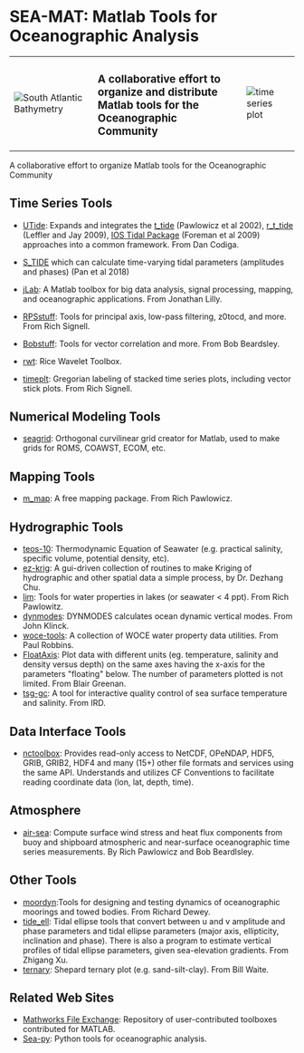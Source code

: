 # SEA-MAT: Matlab Tools for Oceanographic Analysis

<table summary="Title">
    <tr>
        <td><img src="img/gom2.jpg" alt="South Atlantic Bathymetry"/></td>
        <td><h3>A collaborative effort to organize and distribute<br/>
        Matlab tools for the Oceanographic Community</h3></td>
        <td><img src="img/dataline.gif" alt="time series plot"/></td>
    </tr>
</table>

A collaborative effort to organize Matlab tools for the Oceanographic Community

## Time Series Tools

- [UTide](http://www.mathworks.com/matlabcentral/fileexchange/46523--utide--unified-tidal-analysis-and-prediction-functions?requestedDomain=www.mathworks.com): Expands and integrates the [t_tide](https://www.eoas.ubc.ca/~rich/#T_Tide) (Pawlowicz et al 2002), [r_t_tide](http://web.cecs.pdx.edu/~jaylab/group/leffler/software/index.html) (Leffler and Jay 2009), [IOS Tidal Package](http://www.pac.dfo-mpo.gc.ca/science/oceans/tidal-marees/index-eng.html) (Foreman et al 2009) approaches into a common framework. From Dan Codiga.

- [S_TIDE](https://www.researchgate.net/project/Adaptation-of-tidal-harmonic-analysis-to-nonstationary-tides) which can calculate time-varying tidal parameters (amplitudes and phases) (Pan et al 2018)

- [jLab](https://github.com/jonathanlilly/jLab): A Matlab toolbox for big data analysis, signal processing, mapping, and oceanographic applications. From Jonathan Lilly.

- [RPSstuff](https://github.com/rsignell-usgs/RPSstuff): Tools for principal axis, low-pass filtering, z0tocd, and more. From Rich Signell.

- [Bobstuff](https://github.com/sea-mat/bobstuff): Tools for vector correlation and more.  From Bob Beardsley.

- [rwt](https://github.com/ricedsp/rwt): Rice Wavelet Toolbox.

- [timeplt](https://github.com/rsignell-usgs/timeplt): Gregorian labeling of stacked time series plots, including vector stick plots. From Rich Signell.

## Numerical Modeling Tools
- [seagrid](https://github.com/rsignell-usgs/seagrid): Orthogonal curvilinear grid creator for Matlab, used to make grids for ROMS, COAWST, ECOM, etc.

## Mapping Tools
- [m_map](https://www.eoas.ubc.ca/~rich/map.html): A free mapping package. From Rich Pawlowicz.

## Hydrographic Tools
- [teos-10](http://www.teos-10.org/software.htm): Thermodynamic Equation of Seawater (e.g. practical salinity, specific volume, potential density, etc).
- [ez-krig](http://globec.whoi.edu/software/kriging/easy_krig/easy_krig.html): A gui-driven collection of routines to make Kriging of hydrographic and other spatial data a simple process, by Dr. Dezhang Chu.
- [lim](https://www.eoas.ubc.ca/~rich/#LIM): Tools for water properties in lakes (or seawater < 4 ppt). From Rich Pawlowitz.
- [dynmodes](https://github.com/sea-mat/dynmodes): DYNMODES calculates ocean dynamic vertical modes. From John Klinck.
- [woce-tools](https://github.com/sea-mat/woce-tools): A collection of WOCE water property data utilities. From Paul Robbins.
- [FloatAxis](http://www2.mar.dfo-mpo.gc.ca/science/ocean/epsonde/programming.html): Plot data with different units (eg. temperature, salinity and density versus depth) on the same axes having the x-axis for the parameters "floating" below. The number of parameters plotted is not limited. From Blair Greenan.
- [tsg-gc](http://www.ird.fr/us191/spip.php?article63): A tool for interactive quality control of sea surface temperature and salinity. From IRD.

## Data Interface Tools
- [nctoolbox](http://nctoolbox.github.io/nctoolbox/): Provides read-only access to NetCDF, OPeNDAP, HDF5, GRIB, GRIB2, HDF4 and many (15+) other file formats and services using the same API.  Understands and utilizes CF Conventions to facilitate reading coordinate data (lon, lat, depth, time).

## Atmosphere
- [air-sea](https://github.com/sea-mat/air-sea): Compute surface wind stress and heat flux components from buoy and shipboard atmospheric and near-surface oceanographic time series measurements. By Rich Pawlowicz and Bob Beardlsley.

## Other Tools
- [moordyn](http://canuck.seos.uvic.ca/rkd/mooring/moordyn.php):Tools for designing and testing dynamics of oceanographic moorings and towed bodies. From Richard Dewey.
- [tide_ell](https://www.mathworks.com/matlabcentral/fileexchange/347-tidal-ellipse): Tidal ellipse tools that convert between u and v amplitude and phase parameters and tidal ellipse parameters (major axis, ellipticity, inclination and phase). There is also a program to estimate vertical profiles of tidal ellipse parameters, given sea-elevation gradients. From Zhigang Xu.
- [ternary](http://www.mathworks.com/matlabcentral/fileexchange/10139-shepard-ternary-plot): Shepard ternary plot (e.g. sand-silt-clay). From Bill Waite.


## Related Web Sites
- [Mathworks File Exchange](https://www.mathworks.com/matlabcentral/fileexchange/?s_tid=mlc_fx_browse): Repository of user-contributed toolboxes contributed for MATLAB.
- [Sea-py](http://pyoceans.github.io/sea-py/): Python tools for oceanographic analysis.

